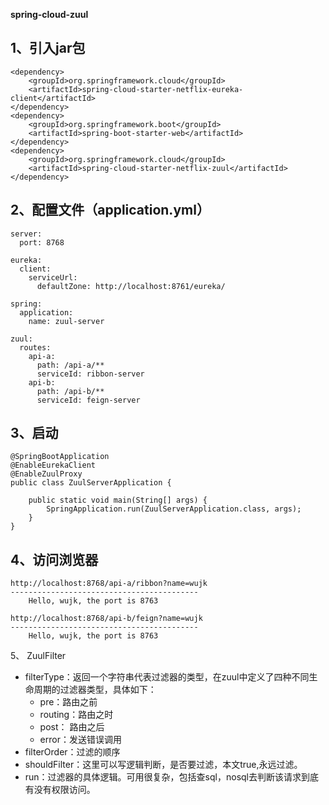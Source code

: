 **spring-cloud-zuul**

1、引入jar包
- 
    <dependency>
        <groupId>org.springframework.cloud</groupId>
        <artifactId>spring-cloud-starter-netflix-eureka-client</artifactId>
    </dependency>
    <dependency>
        <groupId>org.springframework.boot</groupId>
        <artifactId>spring-boot-starter-web</artifactId>
    </dependency>
    <dependency>
        <groupId>org.springframework.cloud</groupId>
        <artifactId>spring-cloud-starter-netflix-zuul</artifactId>
    </dependency>
    
2、配置文件（application.yml）
-
    server:
      port: 8768
    
    eureka:
      client:
        serviceUrl:
          defaultZone: http://localhost:8761/eureka/
    
    spring:
      application:
        name: zuul-server
    
    zuul:
      routes:
        api-a:
          path: /api-a/**
          serviceId: ribbon-server
        api-b:
          path: /api-b/**
          serviceId: feign-server
        
3、启动
-
    @SpringBootApplication
    @EnableEurekaClient
    @EnableZuulProxy
    public class ZuulServerApplication {
    
        public static void main(String[] args) {
            SpringApplication.run(ZuulServerApplication.class, args);
        }
    }
    
4、访问浏览器
- 
    http://localhost:8768/api-a/ribbon?name=wujk
    ------------------------------------------ 
        Hello, wujk, the port is 8763
 
    http://localhost:8768/api-b/feign?name=wujk
    ------------------------------------------ 
        Hello, wujk, the port is 8763
        
5、 ZuulFilter
- filterType：返回一个字符串代表过滤器的类型，在zuul中定义了四种不同生命周期的过滤器类型，具体如下：
     - pre：路由之前
     - routing：路由之时
     - post： 路由之后
     - error：发送错误调用
- filterOrder：过滤的顺序
- shouldFilter：这里可以写逻辑判断，是否要过滤，本文true,永远过滤。
- run：过滤器的具体逻辑。可用很复杂，包括查sql，nosql去判断该请求到底有没有权限访问。



   